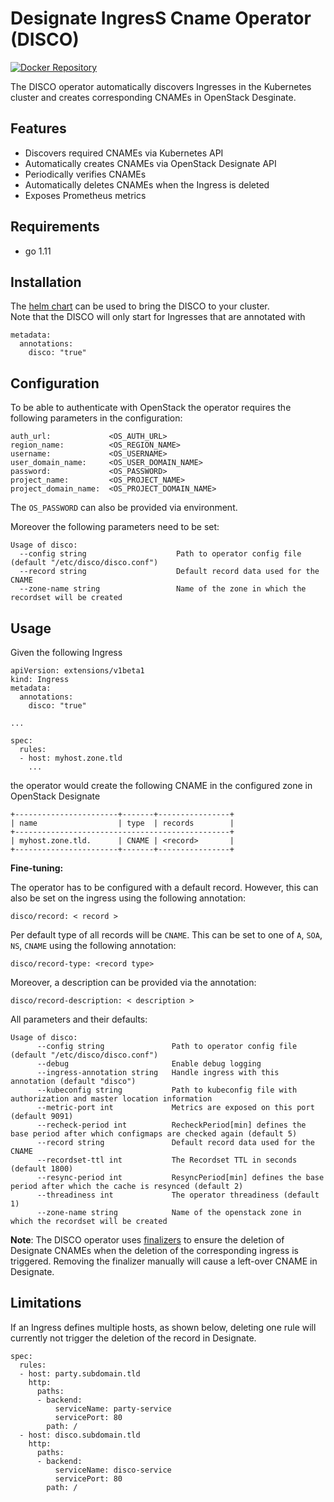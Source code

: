 # Designate IngresS Cname Operator (DISCO) 

[![Docker Repository](https://img.shields.io/docker/pulls/sapcc/disco.svg?maxAge=604800)](https://hub.docker.com/r/sapcc/disco/)


The DISCO operator automatically discovers Ingresses in the Kubernetes cluster and creates corresponding CNAMEs in OpenStack Desginate. 

## Features

  - Discovers required CNAMEs via Kubernetes API  
  - Automatically creates CNAMEs via OpenStack Designate API
  - Periodically verifies CNAMEs
  - Automatically deletes CNAMEs when the Ingress is deleted
  - Exposes Prometheus metrics 

## Requirements

  - go 1.11

## Installation

The [helm chart](https://github.com/sapcc/helm-charts/tree/master/system/kube-system/charts/disco/) can be used to bring the DISCO to your cluster.  
Note that the DISCO will only start for Ingresses that are annotated with
```
metadata:
  annotations:
    disco: "true"
```

## Configuration

To be able to authenticate with OpenStack the operator requires the following parameters in the configuration:
```
auth_url:             <OS_AUTH_URL>
region_name:          <OS_REGION_NAME>
username:             <OS_USERNAME>
user_domain_name:     <OS_USER_DOMAIN_NAME>
password:             <OS_PASSWORD>
project_name:         <OS_PROJECT_NAME>
project_domain_name:  <OS_PROJECT_DOMAIN_NAME>
```

The `OS_PASSWORD` can also be provided via environment.

Moreover the following parameters need to be set:
```
Usage of disco:
  --config string                    Path to operator config file (default "/etc/disco/disco.conf")
  --record string                    Default record data used for the CNAME
  --zone-name string                 Name of the zone in which the recordset will be created
```

## Usage

Given the following Ingress
```
apiVersion: extensions/v1beta1
kind: Ingress
metadata:
  annotations:
    disco: "true"
  
... 
 
spec:
  rules:
  - host: myhost.zone.tld
    ...
```
the operator would create the following CNAME in the configured zone in OpenStack Designate
```
+-----------------------+-------+----------------+
| name                  | type  | records        |
+------------------------------------------------+
| myhost.zone.tld.      | CNAME | <record>       |
+-----------------------+-------+----------------+
```

**Fine-tuning:**  

The operator has to be configured with a default record.
However, this can also be set on the ingress using the following annotation:
```
disco/record: < record >
```

Per default type of all records will be `CNAME`.
This can be set to one of `A`, `SOA`, `NS`, `CNAME` using the following annotation:
```
disco/record-type: <record type>
```

Moreover, a description can be provided via the annotation:
```
disco/record-description: < description >
``` 

All parameters and their defaults:
```
Usage of disco:
      --config string               Path to operator config file (default "/etc/disco/disco.conf")
      --debug                       Enable debug logging
      --ingress-annotation string   Handle ingress with this annotation (default "disco")
      --kubeconfig string           Path to kubeconfig file with authorization and master location information
      --metric-port int             Metrics are exposed on this port (default 9091)
      --recheck-period int          RecheckPeriod[min] defines the base period after which configmaps are checked again (default 5)
      --record string               Default record data used for the CNAME
      --recordset-ttl int           The Recordset TTL in seconds (default 1800)
      --resync-period int           ResyncPeriod[min] defines the base period after which the cache is resynced (default 2)
      --threadiness int             The operator threadiness (default 1)
      --zone-name string            Name of the openstack zone in which the recordset will be created
```

**Note**: 
The DISCO operator uses [finalizers](https://kubernetes.io/docs/tasks/access-kubernetes-api/custom-resources/custom-resource-definitions/#finalizers)
to ensure the deletion of Designate CNAMEs when the deletion of the corresponding ingress is triggered.
Removing the finalizer manually will cause a left-over CNAME in Designate.

## Limitations

If an Ingress defines multiple hosts, as shown below, deleting one rule will currently not trigger the deletion of the record in Designate.
```
spec:
  rules:
  - host: party.subdomain.tld
    http:
      paths:
      - backend:
          serviceName: party-service
          servicePort: 80
        path: /
  - host: disco.subdomain.tld
    http:
      paths:
      - backend:
          serviceName: disco-service
          servicePort: 80
        path: /
```